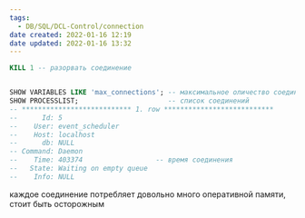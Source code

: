 ```yaml
---
tags:
  - DB/SQL/DCL-Control/connection
date created: 2022-01-16 12:19
date updated: 2022-01-16 13:32
---
```


```sql
KILL 1 -- разорвать соединение


SHOW VARIABLES LIKE 'max_connections'; -- максимальное оличество соединений
SHOW PROCESSLIST; 					   -- список соединений
-- *************************** 1. row ***************************
--      Id: 5
--    User: event_scheduler
--    Host: localhost
--      db: NULL
-- Command: Daemon
--    Time: 403374					-- время соединения
--   State: Waiting on empty queue
--    Info: NULL
```

каждое соединение потребляет довольно много оперативной памяти, стоит быть осторожным

